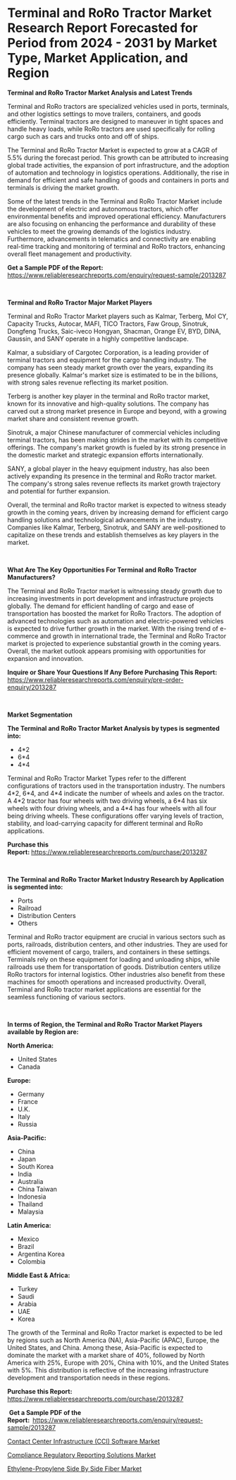 <p><h1>Terminal and RoRo Tractor Market Research Report Forecasted for Period from 2024 -  2031 by Market Type, Market Application, and Region</h1></p><p><strong>Terminal and RoRo Tractor Market Analysis and Latest Trends</strong></p>
<p><p>Terminal and RoRo tractors are specialized vehicles used in ports, terminals, and other logistics settings to move trailers, containers, and goods efficiently. Terminal tractors are designed to maneuver in tight spaces and handle heavy loads, while RoRo tractors are used specifically for rolling cargo such as cars and trucks onto and off of ships.</p><p>The Terminal and RoRo Tractor Market is expected to grow at a CAGR of 5.5% during the forecast period. This growth can be attributed to increasing global trade activities, the expansion of port infrastructure, and the adoption of automation and technology in logistics operations. Additionally, the rise in demand for efficient and safe handling of goods and containers in ports and terminals is driving the market growth.</p><p>Some of the latest trends in the Terminal and RoRo Tractor Market include the development of electric and autonomous tractors, which offer environmental benefits and improved operational efficiency. Manufacturers are also focusing on enhancing the performance and durability of these vehicles to meet the growing demands of the logistics industry. Furthermore, advancements in telematics and connectivity are enabling real-time tracking and monitoring of terminal and RoRo tractors, enhancing overall fleet management and productivity.</p></p>
<p><strong>Get a Sample PDF of the Report:&nbsp;</strong> <a href="https://www.reliableresearchreports.com/enquiry/request-sample/2013287">https://www.reliableresearchreports.com/enquiry/request-sample/2013287</a></p>
<p>&nbsp;</p>
<p><strong>Terminal and RoRo Tractor Major Market Players</strong></p>
<p><p>Terminal and RoRo Tractor Market players such as Kalmar, Terberg, Mol CY, Capacity Trucks, Autocar, MAFI, TICO Tractors, Faw Group, Sinotruk, Dongfeng Trucks, Saic-iveco Hongyan, Shacman, Orange EV, BYD, DINA, Gaussin, and SANY operate in a highly competitive landscape.</p><p>Kalmar, a subsidiary of Cargotec Corporation, is a leading provider of terminal tractors and equipment for the cargo handling industry. The company has seen steady market growth over the years, expanding its presence globally. Kalmar's market size is estimated to be in the billions, with strong sales revenue reflecting its market position.</p><p>Terberg is another key player in the terminal and RoRo tractor market, known for its innovative and high-quality solutions. The company has carved out a strong market presence in Europe and beyond, with a growing market share and consistent revenue growth.</p><p>Sinotruk, a major Chinese manufacturer of commercial vehicles including terminal tractors, has been making strides in the market with its competitive offerings. The company's market growth is fueled by its strong presence in the domestic market and strategic expansion efforts internationally.</p><p>SANY, a global player in the heavy equipment industry, has also been actively expanding its presence in the terminal and RoRo tractor market. The company's strong sales revenue reflects its market growth trajectory and potential for further expansion.</p><p>Overall, the terminal and RoRo tractor market is expected to witness steady growth in the coming years, driven by increasing demand for efficient cargo handling solutions and technological advancements in the industry. Companies like Kalmar, Terberg, Sinotruk, and SANY are well-positioned to capitalize on these trends and establish themselves as key players in the market.</p></p>
<p>&nbsp;</p>
<p><strong>What Are The Key Opportunities For Terminal and RoRo Tractor Manufacturers?</strong></p>
<p><p>The Terminal and RoRo Tractor market is witnessing steady growth due to increasing investments in port development and infrastructure projects globally. The demand for efficient handling of cargo and ease of transportation has boosted the market for RoRo Tractors. The adoption of advanced technologies such as automation and electric-powered vehicles is expected to drive further growth in the market. With the rising trend of e-commerce and growth in international trade, the Terminal and RoRo Tractor market is projected to experience substantial growth in the coming years. Overall, the market outlook appears promising with opportunities for expansion and innovation.</p></p>
<p><strong>Inquire or Share Your Questions If Any Before Purchasing This Report:</strong> <a href="https://www.reliableresearchreports.com/enquiry/pre-order-enquiry/2013287">https://www.reliableresearchreports.com/enquiry/pre-order-enquiry/2013287</a></p>
<p>&nbsp;</p>
<p><strong>Market Segmentation</strong></p>
<p><strong>The Terminal and RoRo Tractor Market Analysis by types is segmented into:</strong></p>
<p><ul><li>4*2</li><li>6*4</li><li>4*4</li></ul></p>
<p><p>Terminal and RoRo Tractor Market Types refer to the different configurations of tractors used in the transportation industry. The numbers 4*2, 6*4, and 4*4 indicate the number of wheels and axles on the tractor. A 4*2 tractor has four wheels with two driving wheels, a 6*4 has six wheels with four driving wheels, and a 4*4 has four wheels with all four being driving wheels. These configurations offer varying levels of traction, stability, and load-carrying capacity for different terminal and RoRo applications.</p></p>
<p><strong>Purchase this Report:&nbsp;</strong><a href="https://www.reliableresearchreports.com/purchase/2013287">https://www.reliableresearchreports.com/purchase/2013287</a></p>
<p>&nbsp;</p>
<p><strong>The Terminal and RoRo Tractor Market Industry Research by Application is segmented into:</strong></p>
<p><ul><li>Ports</li><li>Railroad</li><li>Distribution Centers</li><li>Others</li></ul></p>
<p><p>Terminal and RoRo tractor equipment are crucial in various sectors such as ports, railroads, distribution centers, and other industries. They are used for efficient movement of cargo, trailers, and containers in these settings. Terminals rely on these equipment for loading and unloading ships, while railroads use them for transportation of goods. Distribution centers utilize RoRo tractors for internal logistics. Other industries also benefit from these machines for smooth operations and increased productivity. Overall, Terminal and RoRo tractor market applications are essential for the seamless functioning of various sectors.</p></p>
<p>&nbsp;</p>
<p><strong>In terms of Region, the Terminal and RoRo Tractor Market Players available by Region are:</strong></p>
<p>
    <p> <strong> North America: </strong>
        <ul>
            <li>United States</li>
            <li>Canada</li>
        </ul>
        </p> 
    <p> <strong> Europe: </strong>
        <ul>
            <li>Germany</li>
            <li>France</li>
            <li>U.K.</li>
            <li>Italy</li>
            <li>Russia</li>
        </ul>
        </p> 
    <p> <strong> Asia-Pacific: </strong>
        <ul>
            <li>China</li>
            <li>Japan</li>
            <li>South Korea</li>
            <li>India</li>
            <li>Australia</li>
            <li>China Taiwan</li>
            <li>Indonesia</li>
            <li>Thailand</li>
            <li>Malaysia</li>
        </ul>
        </p> 
    <p> <strong> Latin America: </strong>
        <ul>
            <li>Mexico</li>
            <li>Brazil</li>
            <li>Argentina Korea</li>
            <li>Colombia</li>
        </ul>
        </p> 
    <p> <strong> Middle East & Africa: </strong>
        <ul>
            <li>Turkey</li>
            <li>Saudi</li>
            <li>Arabia</li>
            <li>UAE</li>
            <li>Korea</li>
        </ul>
    </p>
    </p>
<p><p>The growth of the Terminal and RoRo Tractor market is expected to be led by regions such as North America (NA), Asia-Pacific (APAC), Europe, the United States, and China. Among these, Asia-Pacific is expected to dominate the market with a market share of 40%, followed by North America with 25%, Europe with 20%, China with 10%, and the United States with 5%. This distribution is reflective of the increasing infrastructure development and transportation needs in these regions.</p></p>
<p><strong>Purchase this Report: </strong><a href="https://www.reliableresearchreports.com/purchase/2013287">https://www.reliableresearchreports.com/purchase/2013287</a></p>
<p>&nbsp;<strong>Get a Sample PDF of the Report:&nbsp;&nbsp;</strong><a href="https://www.reliableresearchreports.com/enquiry/request-sample/2013287">https://www.reliableresearchreports.com/enquiry/request-sample/2013287</a></p>
<p><strong></strong></p>
<p><p><a href="https://view.publitas.com/reportprime-1/contact-center-infrastructure-cci-software-market-size-growth-and-forecast-from-2023-2030/">Contact Center Infrastructure (CCI) Software Market</a></p><p><a href="https://view.publitas.com/reportprime-1/compliance-regulatory-reporting-solutions-market-provides-detailed-segmentation-of-this-market-based-on-type-application-and-region-and-forecast-for-the-period-from-2023-2030/">Compliance Regulatory Reporting Solutions Market</a></p><p><a href="https://view.publitas.com/reportprime-1/ethylene-propylene-side-by-side-fiber-market-size-reflecting-a-forecast-till-2030-market-by-type-by-application-and-by-geography/">Ethylene-Propylene Side By Side Fiber Market</a></p></p>